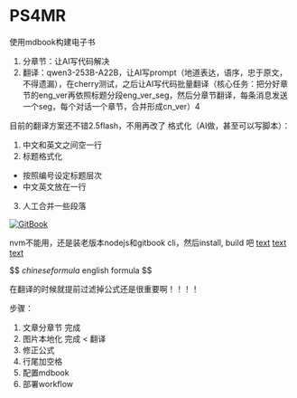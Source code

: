 # PS4MR
使用mdbook构建电子书
1. 分章节：让AI写代码解决
2. 翻译：qwen3-253B-A22B，让AI写prompt（地道表达，语序，忠于原文，不得遗漏），在cherry测试，之后让AI写代码批量翻译（核心任务：把分好章节的eng_ver再依照标题分段eng_ver_seg，然后分章节翻译，每条消息发送一个seg，每个对话一个章节，合并形成cn_ver）4

目前的翻译方案还不错2.5flash，不用再改了
格式化（AI做，甚至可以写脚本）：
1. 中文和英文之间空一行
2. 标题格式化
- 按照编号设定标题层次
- 中文英文放在一行
3. 人工合并一些段落
  
[![GitBook](https://img.shields.io/static/v1?message=Documented%20on%20GitBook&logo=gitbook&logoColor=66ccff&label=%20&labelColor=5c5c5c&color=3F89A1)](https://www.gitbook.com/preview?utm_source=gitbook_readme_badge&utm_medium=organic&utm_campaign=preview_documentation&utm_content=link)

nvm不能用，还是装老版本nodejs和gitbook cli，然后install, build 吧
[text](https://chenxiwong.github.io/gitbook/blog/other/gitbookEnvPrepare.html)
[text](https://dianyao.co/gitbook-notes/1.%E5%9F%BA%E6%9C%AC%E4%BD%BF%E7%94%A8/%E6%8F%92%E4%BB%B6%E5%AE%89%E8%A3%85%E5%8F%8A%E5%B8%B8%E7%94%A8%E6%8F%92%E4%BB%B6.html)
[text](https://blog.csdn.net/qq_40889820/article/details/110013310)

$$
$chinese formula$
english formula
$$

在翻译的时候就提前过滤掉公式还是很重要啊！！！！

步骤：
1. 文章分章节 完成 
2. 图片本地化 完成
< 翻译
3. 修正公式
4. 行尾加空格 
5. 配置mdbook
6. 部署workflow